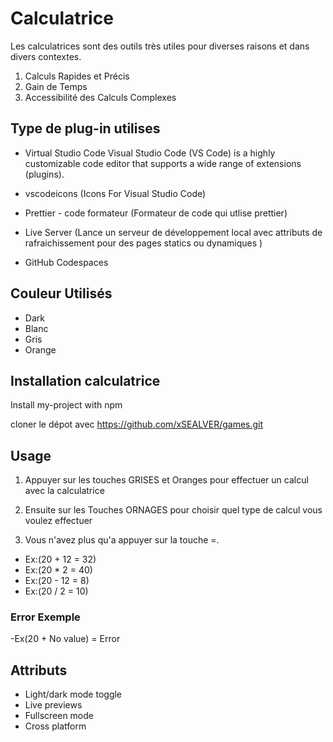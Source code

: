 #  Calculatrice

Les calculatrices sont des outils très utiles pour diverses raisons et dans divers contextes.


 1. Calculs Rapides et Précis
 2. Gain de Temps
 3. Accessibilité des Calculs Complexes

 ## Type de plug-in utilises

 - Virtual Studio Code
 Visual Studio Code (VS Code) is a highly customizable code editor that supports a wide range of extensions (plugins).

 - vscodeicons
 (Icons For Visual Studio Code)

 - Prettier - code formateur
 (Formateur de code qui utlise prettier)

 - Live Server
 (Lance un serveur de développement local avec attributs de  rafraichissement pour des pages statics ou dynamiques )

 - GitHub Codespaces

## Couleur Utilisés

- Dark
- Blanc
- Gris
- Orange

## Installation calculatrice

Install my-project with npm

cloner le dépot avec https://github.com/xSEALVER/games.git
    
## Usage

1. Appuyer sur les touches GRISES et Oranges pour effectuer un calcul avec la calculatrice

2. Ensuite sur les Touches ORNAGES pour choisir quel type de calcul vous voulez effectuer

3. Vous n'avez plus qu'a appuyer sur la touche =.


- Ex:(20 + 12 = 32)
- Ex:(20 * 2 = 40)
- Ex:(20 - 12 = 8)
- Ex:(20 / 2 = 10)

### Error Exemple
-Ex(20 + No value) = Error

## Attributs

- Light/dark mode toggle
- Live previews
- Fullscreen mode
- Cross platform
